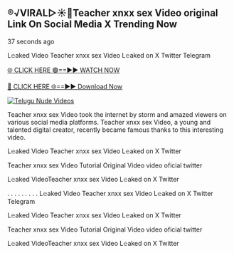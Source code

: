 ## ®️√VIRAL▷☀️👄Teacher xnxx sex Video original Link On Social Media X Trending Now


37 seconds ago

L𝚎aked Video Teacher xnxx sex Video L𝚎aked on X Twitter Telegram

[🌐 CLICK HERE 🟢==►► WATCH NOW](https://azvirallink.blogspot.com/2025/01/viral-video-new-year-2025.html)

[🔴 CLICK HERE 🌐==►► Download Now](https://azvirallink.blogspot.com/2025/01/viral-video-new-year-2025.html)

[![Telugu Nude Videos](https://i.imgur.com/6ooyjBv.gif)](https://azvirallink.blogspot.com/2025/01/viral-video-new-year-2025.html)

Teacher xnxx sex Video took the internet by storm and amazed viewers on various social media platforms. Teacher xnxx sex Video, a young and talented digital creator, recently became famous thanks to this interesting video.

L𝚎aked Video Teacher xnxx sex Video L𝚎aked on X Twitter

Teacher xnxx sex Video Tutorial Original Video video oficial twitter

L𝚎aked VideoTeacher xnxx sex Video L𝚎aked on X Twitter

. . . . . . . . . L𝚎aked Video Teacher xnxx sex Video L𝚎aked on X Twitter Telegram

L𝚎aked Video Teacher xnxx sex Video L𝚎aked on X Twitter

Teacher xnxx sex Video Tutorial Original Video video oficial twitter

L𝚎aked VideoTeacher xnxx sex Video L𝚎aked on X Twitter